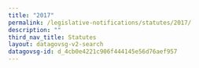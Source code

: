 ```yaml
---
title: "2017"
permalink: /legislative-notifications/statutes/2017/
description: ""
third_nav_title: Statutes
layout: datagovsg-v2-search
datagovsg-id: d_4cb0e4221c906f444145e56d76aef957
---
```

